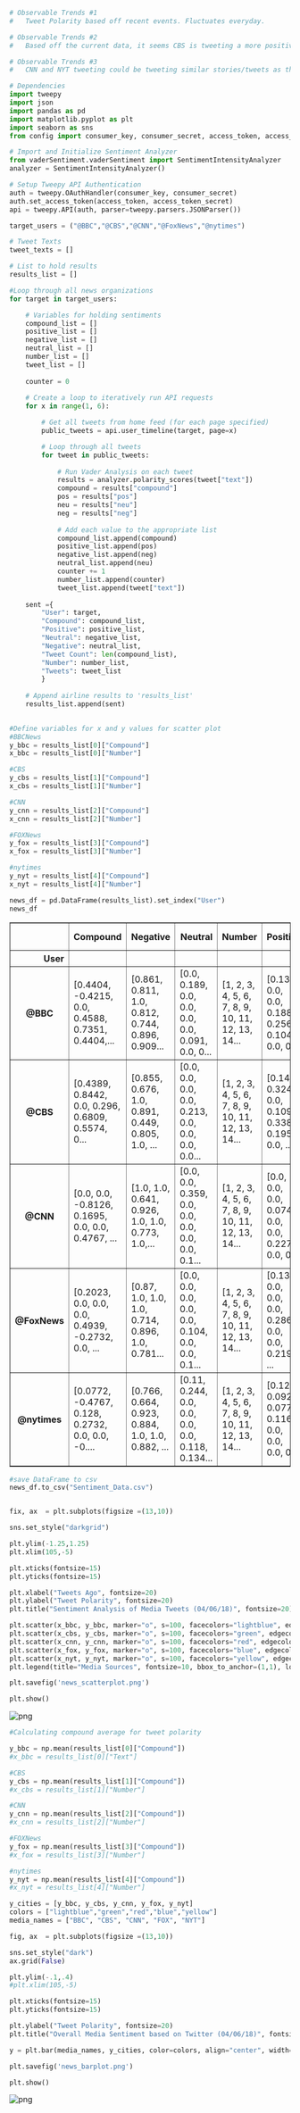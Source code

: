 

```python
# Observable Trends #1
#   Tweet Polarity based off recent events. Fluctuates everyday.

# Observable Trends #2
#   Based off the current data, it seems CBS is tweeting a more positive tweets and steering clear of what CNN, FOX, and NYT is reporting.

# Observable Trends #3
#   CNN and NYT tweeting could be tweeting similar stories/tweets as their tweet polarity is similar.
```


```python
# Dependencies
import tweepy
import json
import pandas as pd
import matplotlib.pyplot as plt
import seaborn as sns
from config import consumer_key, consumer_secret, access_token, access_token_secret

# Import and Initialize Sentiment Analyzer
from vaderSentiment.vaderSentiment import SentimentIntensityAnalyzer
analyzer = SentimentIntensityAnalyzer()

# Setup Tweepy API Authentication
auth = tweepy.OAuthHandler(consumer_key, consumer_secret)
auth.set_access_token(access_token, access_token_secret)
api = tweepy.API(auth, parser=tweepy.parsers.JSONParser())
```


```python
target_users = ("@BBC","@CBS","@CNN","@FoxNews","@nytimes")

# Tweet Texts
tweet_texts = []

# List to hold results
results_list = []

#Loop through all news organizations
for target in target_users:

    # Variables for holding sentiments
    compound_list = []
    positive_list = []
    negative_list = []
    neutral_list = []
    number_list = []
    tweet_list = []
    
    counter = 0
    
    # Create a loop to iteratively run API requests
    for x in range(1, 6):

        # Get all tweets from home feed (for each page specified)
        public_tweets = api.user_timeline(target, page=x)

        # Loop through all tweets
        for tweet in public_tweets:
            
            # Run Vader Analysis on each tweet
            results = analyzer.polarity_scores(tweet["text"])
            compound = results["compound"]
            pos = results["pos"]
            neu = results["neu"]
            neg = results["neg"]
            
            # Add each value to the appropriate list
            compound_list.append(compound)
            positive_list.append(pos)
            negative_list.append(neg)
            neutral_list.append(neu)
            counter += 1
            number_list.append(counter)
            tweet_list.append(tweet["text"])
            
    sent ={
        "User": target,
        "Compound": compound_list,
        "Positive": positive_list,
        "Neutral": negative_list,
        "Negative": neutral_list,
        "Tweet Count": len(compound_list),
        "Number": number_list,
        "Tweets": tweet_list
        }
    
    # Append airline results to 'results_list'
    results_list.append(sent)
            
```


```python
#Define variables for x and y values for scatter plot 
#BBCNews
y_bbc = results_list[0]["Compound"]
x_bbc = results_list[0]["Number"]

#CBS
y_cbs = results_list[1]["Compound"]
x_cbs = results_list[1]["Number"]

#CNN
y_cnn = results_list[2]["Compound"]
x_cnn = results_list[2]["Number"]

#FOXNews
y_fox = results_list[3]["Compound"]
x_fox = results_list[3]["Number"]

#nytimes
y_nyt = results_list[4]["Compound"]
x_nyt = results_list[4]["Number"]
```


```python
news_df = pd.DataFrame(results_list).set_index("User")
news_df
```




<div>
<style scoped>
    .dataframe tbody tr th:only-of-type {
        vertical-align: middle;
    }

    .dataframe tbody tr th {
        vertical-align: top;
    }

    .dataframe thead th {
        text-align: right;
    }
</style>
<table border="1" class="dataframe">
  <thead>
    <tr style="text-align: right;">
      <th></th>
      <th>Compound</th>
      <th>Negative</th>
      <th>Neutral</th>
      <th>Number</th>
      <th>Positive</th>
      <th>Tweet Count</th>
      <th>Tweets</th>
    </tr>
    <tr>
      <th>User</th>
      <th></th>
      <th></th>
      <th></th>
      <th></th>
      <th></th>
      <th></th>
      <th></th>
    </tr>
  </thead>
  <tbody>
    <tr>
      <th>@BBC</th>
      <td>[0.4404, -0.4215, 0.0, 0.4588, 0.7351, 0.4404,...</td>
      <td>[0.861, 0.811, 1.0, 0.812, 0.744, 0.896, 0.909...</td>
      <td>[0.0, 0.189, 0.0, 0.0, 0.0, 0.0, 0.091, 0.0, 0...</td>
      <td>[1, 2, 3, 4, 5, 6, 7, 8, 9, 10, 11, 12, 13, 14...</td>
      <td>[0.139, 0.0, 0.0, 0.188, 0.256, 0.104, 0.0, 0....</td>
      <td>100</td>
      <td>[Can a change in home environment and parental...</td>
    </tr>
    <tr>
      <th>@CBS</th>
      <td>[0.4389, 0.8442, 0.0, 0.296, 0.6809, 0.5574, 0...</td>
      <td>[0.855, 0.676, 1.0, 0.891, 0.449, 0.805, 1.0, ...</td>
      <td>[0.0, 0.0, 0.0, 0.0, 0.213, 0.0, 0.0, 0.0, 0.0...</td>
      <td>[1, 2, 3, 4, 5, 6, 7, 8, 9, 10, 11, 12, 13, 14...</td>
      <td>[0.145, 0.324, 0.0, 0.109, 0.338, 0.195, 0.0, ...</td>
      <td>100</td>
      <td>[Comedian, actor, and global superstar @KevinH...</td>
    </tr>
    <tr>
      <th>@CNN</th>
      <td>[0.0, 0.0, -0.8126, 0.1695, 0.0, 0.0, 0.4767, ...</td>
      <td>[1.0, 1.0, 0.641, 0.926, 1.0, 1.0, 0.773, 1.0,...</td>
      <td>[0.0, 0.0, 0.359, 0.0, 0.0, 0.0, 0.0, 0.0, 0.1...</td>
      <td>[1, 2, 3, 4, 5, 6, 7, 8, 9, 10, 11, 12, 13, 14...</td>
      <td>[0.0, 0.0, 0.0, 0.074, 0.0, 0.0, 0.227, 0.0, 0...</td>
      <td>100</td>
      <td>[Mark Zuckerberg made $3 billion while he sat ...</td>
    </tr>
    <tr>
      <th>@FoxNews</th>
      <td>[0.2023, 0.0, 0.0, 0.0, 0.4939, -0.2732, 0.0, ...</td>
      <td>[0.87, 1.0, 1.0, 1.0, 0.714, 0.896, 1.0, 0.781...</td>
      <td>[0.0, 0.0, 0.0, 0.0, 0.0, 0.104, 0.0, 0.0, 0.1...</td>
      <td>[1, 2, 3, 4, 5, 6, 7, 8, 9, 10, 11, 12, 13, 14...</td>
      <td>[0.13, 0.0, 0.0, 0.0, 0.286, 0.0, 0.0, 0.219, ...</td>
      <td>100</td>
      <td>[Trump directs top economic advisers to negoti...</td>
    </tr>
    <tr>
      <th>@nytimes</th>
      <td>[0.0772, -0.4767, 0.128, 0.2732, 0.0, 0.0, -0....</td>
      <td>[0.766, 0.664, 0.923, 0.884, 1.0, 1.0, 0.882, ...</td>
      <td>[0.11, 0.244, 0.0, 0.0, 0.0, 0.0, 0.118, 0.134...</td>
      <td>[1, 2, 3, 4, 5, 6, 7, 8, 9, 10, 11, 12, 13, 14...</td>
      <td>[0.124, 0.092, 0.077, 0.116, 0.0, 0.0, 0.0, 0....</td>
      <td>100</td>
      <td>[In Opinion\n\nOp-Ed Contributor Christopher B...</td>
    </tr>
  </tbody>
</table>
</div>




```python
#save DataFrame to csv
news_df.to_csv("Sentiment_Data.csv")
```


```python

fix, ax  = plt.subplots(figsize =(13,10))

sns.set_style("darkgrid")

plt.ylim(-1.25,1.25)
plt.xlim(105,-5)

plt.xticks(fontsize=15)
plt.yticks(fontsize=15)

plt.xlabel("Tweets Ago", fontsize=20)
plt.ylabel("Tweet Polarity", fontsize=20)
plt.title("Sentiment Analysis of Media Tweets (04/06/18)", fontsize=20)

plt.scatter(x_bbc, y_bbc, marker="o", s=100, facecolors="lightblue", edgecolors="black", alpha=.75, label='BBC')
plt.scatter(x_cbs, y_cbs, marker="o", s=100, facecolors="green", edgecolors="black", alpha=0.75, label="CBS")
plt.scatter(x_cnn, y_cnn, marker="o", s=100, facecolors="red", edgecolors="black", alpha=0.75, label="CNN")
plt.scatter(x_fox, y_fox, marker="o", s=100, facecolors="blue", edgecolors="black", alpha=0.75, label="FOX")
plt.scatter(x_nyt, y_nyt, marker="o", s=100, facecolors="yellow", edgecolors="black", alpha=0.75, label="NYT")
plt.legend(title="Media Sources", fontsize=10, bbox_to_anchor=(1,1), loc=2, borderaxespad=2)

plt.savefig('news_scatterplot.png')

plt.show()
```


![png](output_6_0.png)



```python
#Calculating compound average for tweet polarity

y_bbc = np.mean(results_list[0]["Compound"])
#x_bbc = results_list[0]["Text"]

#CBS
y_cbs = np.mean(results_list[1]["Compound"])
#x_cbs = results_list[1]["Number"]

#CNN
y_cnn = np.mean(results_list[2]["Compound"])
#x_cnn = results_list[2]["Number"]

#FOXNews
y_fox = np.mean(results_list[3]["Compound"])
#x_fox = results_list[3]["Number"]

#nytimes
y_nyt = np.mean(results_list[4]["Compound"])
#x_nyt = results_list[4]["Number"]

y_cities = [y_bbc, y_cbs, y_cnn, y_fox, y_nyt]
colors = ["lightblue","green","red","blue","yellow"]
media_names = ["BBC", "CBS", "CNN", "FOX", "NYT"]
```


```python
fig, ax  = plt.subplots(figsize =(13,10))

sns.set_style("dark")
ax.grid(False)

plt.ylim(-.1,.4)
#plt.xlim(105,-5)

plt.xticks(fontsize=15)
plt.yticks(fontsize=15)

plt.ylabel("Tweet Polarity", fontsize=20)
plt.title("Overall Media Sentiment based on Twitter (04/06/18)", fontsize=20)

y = plt.bar(media_names, y_cities, color=colors, align="center", width=1)

plt.savefig('news_barplot.png')

plt.show()

```


![png](output_8_0.png)

